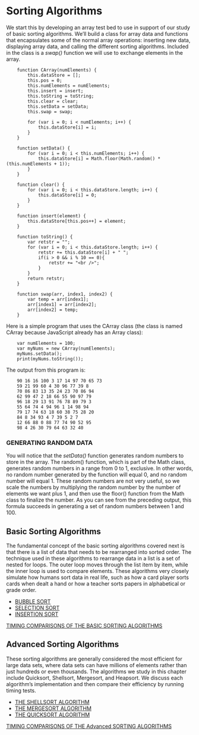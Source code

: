 # Sorting Algorithms

We start this by developing an array test bed to use in support of our study of basic sorting algorithms. We’ll build a class for array data and functions that encapsulates some of the normal array operations: inserting new data, displaying array data, and calling the different sorting algorithms. Included in the class is a *swap()* function we will use to exchange elements in the array.
```
    function CArray(numElements) {
        this.dataStore = [];
        this.pos = 0;
        this.numElements = numElements;
        this.insert = insert;
        this.toString = toString;
        this.clear = clear;
        this.setData = setData;
        this.swap = swap;

        for (var i = 0; i < numElements; i++) {
            this.dataStore[i] = i;
        }
    }

    function setData() {
        for (var i = 0; i < this.numElements; i++) {
            this.dataStore[i] = Math.floor(Math.random() * (this.numElements + 1));
        }
    }

    function clear() {
        for (var i = 0; i < this.dataStore.length; i++) {
            this.dataStore[i] = 0;
        }
    }

    function insert(element) {
        this.dataStore[this.pos++] = element;
    }

    function toString() {
        var retstr = "";
        for (var i = 0; i < this.dataStore.length; i++) {
            retstr += this.dataStore[i] + " ";
            if(i > 0 && i % 10 == 0){
                retstr += "<br />";
            }
        }
        return retstr;
    }

    function swap(arr, index1, index2) {
        var temp = arr[index1];
        arr[index1] = arr[index2];
        arr[index2] = temp;
    }
```

Here is a simple program that uses the CArray class (the class is named CArray because JavaScript already has an Array class):
```
    var numElements = 100;
    var myNums = new CArray(numElements);
    myNums.setData();
    print(myNums.toString());
```

The output from this program is:
```
    90 16 16 100 3 17 14 97 70 65 73
    59 21 99 60 4 30 96 77 39 8
    70 86 83 13 35 24 23 70 86 94
    62 99 47 2 18 66 55 90 97 79
    96 18 29 13 91 76 78 89 79 3
    55 64 74 4 94 96 1 14 98 94
    79 17 74 63 18 60 38 75 28 20
    84 8 34 93 4 7 39 5 2 7
    12 66 88 0 88 77 74 90 52 95
    98 4 26 30 79 64 63 32 40
```

### GENERATING RANDOM DATA

You will notice that the *setData()* function generates random numbers to store in the array. The random() function, which is part of the Math class, generates random numbers in a range from 0 to 1, exclusive. In other words, no random number generated by the function will equal 0, and no random number will equal 1. These random numbers are not very useful, so we scale the numbers by multiplying the random number by the number of elements we want plus 1, and then use the floor() function from the Math class to finalize the number. As you can see from the preceding output, this formula succeeds in generating a set of random numbers between 1 and 100.

## Basic Sorting Algorithms

The fundamental concept of the basic sorting algorithms covered next is that there is a list of data that needs to be rearranged into sorted order. The technique used in these algorithms to rearrange data in a list is a set of nested for loops. The outer loop moves through the list item by item, while the inner loop is used to compare elements. These algorithms very closely simulate how humans sort data in real life, such as how a card player sorts cards when dealt a hand or how a teacher sorts papers in alphabetical or grade order.

* [BUBBLE SORT](01_BUBBLE_SORT)
* [SELECTION SORT](02_SELECTION_SORT)
* [INSERTION SORT](03_INSERTION_SORT)

[TIMING COMPARISONS OF THE BASIC SORTING ALGORITHMS](TIMING_COMPARE_BASIC_SORTING)

## Advanced Sorting Algorithms

These sorting algorithms are generally considered the most efficient for large data sets, where data sets can have millions of elements rather than just hundreds or even thousands. The algorithms we study in this chapter include Quicksort, Shellsort, Mergesort, and Heapsort. We discuss each algorithm’s implementation and then compare their efficiency by running timing tests.

* [THE SHELLSORT ALGORITHM](04_SHELLSORT)
* [THE MERGESORT ALGORITHM](05_MERGESORT)
* [THE QUICKSORT ALGORITHM](06_QUICKSORT)

[TIMING COMPARISONS OF THE Advanced SORTING ALGORITHMS](TIMING_COMPARE_Advanced_SORTING)
